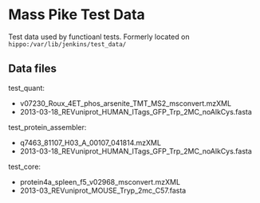 # Mass Pike Test Data 

Test data used by functioanl tests. Formerly located on `hippo:/var/lib/jenkins/test_data/ `


## Data files


test_quant:
 - v07230_Roux_4ET_phos_arsenite_TMT_MS2_msconvert.mzXML
 - 2013-03-18_REVuniprot_HUMAN_ITags_GFP_Trp_2MC_noAlkCys.fasta

test_protein_assembler:
 - q7463_81107_H03_A_00107_041814.mzXML
 - 2013-03-18_REVuniprot_HUMAN_ITags_GFP_Trp_2MC_noAlkCys.fasta

test_core:
 - protein4a_spleen_f5_v02968_msconvert.mzXML
 - 2013-03_REVuniprot_MOUSE_Tryp_2mc_C57.fasta
